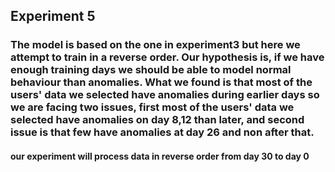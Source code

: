 ## Experiment 5

### The model is based on the one in experiment3 but here we attempt to train in a reverse order. Our hypothesis is, if we have enough training days we should be able to model normal behaviour than anomalies. What we found is that most of the users' data we selected have anomalies during earlier days so we are facing two issues, first most of the users' data we selected have anomalies on day 8,12 than later, and second issue is that few have anomalies at day 26 and non after that.

#### our experiment will process data in reverse order from day 30 to day 0
